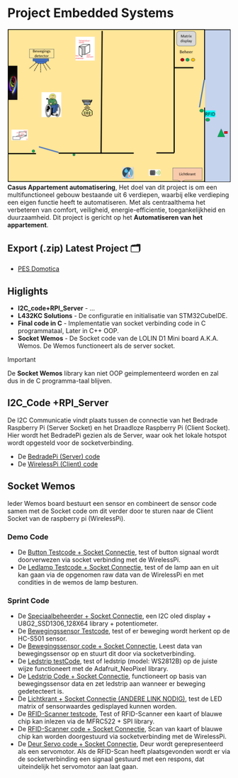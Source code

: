 # Project Embedded Systems
![plattegrond van het appartement.](https://github.com/Aron-D/PES/blob/main/Plattegrond%20van%20appartement.png)
**Casus Appartement automatisering**,
Het doel van dit project is om een multifunctioneel gebouw bestaande uit 6 verdiepen, waarbij elke verdieping een eigen functie heeft te automatiseren. Met als centraalthema het verbeteren van comfort, veiligheid, energie-efficientie, toegankelijkheid en duurzaamheid.
Dit project is gericht op het **Automatiseren van het appartement**.

## Export (.zip) Latest Project :card_index_dividers:
- [PES Domotica](https://github.com/Aron-D/PES/archive/refs/heads/main.zip)

## Higlights
- **I2C_code+RPI_Server** - ...
- **L432KC Solutions** - De configuratie en initialisatie van STM32CubeIDE.
- **Final code in C** - Implementatie van socket verbinding code in C programmataal, Later in C++ OOP.
- **Socket Wemos** - De Socket code van de LOLIN D1 Mini board A.K.A. Wemos. De Wemos functioneert als de server socket.
> [!IMPORTANT]
> De **Socket Wemos** library kan niet OOP geimplementeerd worden en zal dus in de C programma-taal blijven.

## I2C_Code +RPI_Server
De I2C Communicatie vindt plaats tussen de connectie van het Bedrade Raspberry Pi (Server Socket) en het Draadloze Raspberry Pi (Client Socket). Hier wordt het BedradePi gezien als de Server, waar ook het lokale hotspot wordt opgesteld voor de socketverbinding.

- De [BedradePi (Server) code](https://github.com/Aron-D/PES/blob/main/socket%20raspberry%20pi/picode_29_5_2024/serverV2.c)
- De [WirelessPi (Client) code](https://github.com/Aron-D/PES/blob/main/socket%20raspberry%20pi/picode_29_5_2024/client.c)

## Socket Wemos
Ieder Wemos board bestuurt een sensor en combineert de sensor code samen met de Socket code om dit verder door te sturen naar de Client Socket van de raspberry pi (WirelessPi).

### Demo Code
- De [Button Testcode + Socket Connectie](https://github.com/Aron-D/PES/blob/main/socket%20wemos/ButtonCode.ino), test of button signaal wordt doorverwezen via socket verbinding met de WirelessPi.
- De [Ledlamp Testcode + Socket Connectie](https://github.com/Aron-D/PES/blob/main/socket%20wemos/wifi_led.ino), test of de lamp aan en uit kan gaan via de opgenomen raw data van de WirelessPi en met condities in de wemos de lamp besturen.


### Sprint Code
- De [Speciaalbeheerder + Socket Connectie](https://github.com/Aron-D/PES/blob/main/socket%20wemos/Speciaalbeheerder/Speciaalbeheerder.ino), een I2C  oled display + U8G2_SSD1306_128X64 library + potentiometer.
- De [Bewegingssensor Testcode](https://github.com/Aron-D/PES/blob/main/socket%20wemos/BewegingsSensorCode.ino), test of er beweging wordt herkent op de HC-S501 sensor.
- De [Bewegingssensor code + Socket Connectie](https://github.com/Aron-D/PES/blob/main/socket%20wemos/Bewegingscode.ino), Leest data van bewegingssensor op en stuurt dit door via socketverbinding.
- De [Ledstrip testCode](https://github.com/Aron-D/PES/blob/main/socket%20wemos/WerkendeLedstripCode.ino), test of ledstrip (model: WS2812B) op de juiste wijze functioneert met de Adafruit_NeoPixel library.
- De [Ledstrip Code + Socket Connectie](https://github.com/Aron-D/PES/blob/main/socket%20wemos/Ledstripcode.ino), functioneert op basis van bewegingssensor data en zet ledstrip aan wanneer er beweging gedetecteert is.
- De [Lichtkrant + Socket Connectie (ANDERE LINK NODIG)](https://github.com/Aron-D/PES/blob/main/socket%20wemos/LichtkrantWiFi.ino), test de LED matrix of sensorwaardes gedisplayed kunnen worden.
- De [RFID-Scanner testcode](https://github.com/Aron-D/PES/blob/main/socket%20wemos/RFIDscanner.ino), Test of RFID-Scanner een kaart of blauwe chip kan inlezen via de MFRC522 + SPI library.
- De [RFID-Scanner code + Socket Connectie](https://github.com/Aron-D/PES/blob/main/socket%20wemos/WifiRFIDscanner.ino), Scan van kaart of blauwe chip kan worden doorgestuurd via socketverbinding met de WirelessPi.
- De [Deur Servo code + Socket Connectie](https://github.com/Aron-D/PES/blob/main/socket%20wemos/WifiServo.ino), Deur wordt gerepresenteerd als een servomotor. Als de RFID-Scan heeft plaatsgevonden wordt er via de socketverbinding een signaal gestuurd met een respons, dat uiteindelijk het servomotor aan laat gaan.

